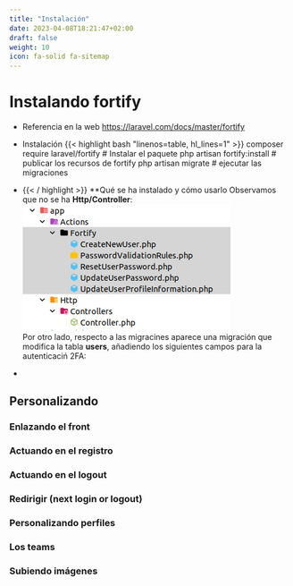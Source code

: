 ```yaml
---
title: "Instalación"
date: 2023-04-08T18:21:47+02:00
draft: false
weight: 10
icon: fa-solid fa-sitemap
---
```

# Instalando fortify
* Referencia en la web https://laravel.com/docs/master/fortify

* Instalación
{{< highlight bash "linenos=table, hl_lines=1" >}}
  composer require laravel/fortify # Instalar el paquete
  php artisan fortify:install # publicar los recursos de fortify
  php artisan migrate # ejecutar las migraciones
* {{< / highlight >}}
**Qué se ha instalado y cómo usarlo
Observamos que no se ha 
**Http/Controller**:
 ![img.png](img.png)   
Por otro lado, respecto a las migracines aparece una migración que modifica la tabla **users**, añadiendo los siguientes campos para la autenticaciń 2FA:

* 
## Personalizando

### Enlazando el front

### Actuando en el registro

### Actuando en el logout

### Redirigir (next login or logout)

### Personalizando perfiles

### Los teams

### Subiendo imágenes
